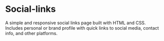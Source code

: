 # Social-links
A simple and responsive social links page built with HTML and CSS. Includes personal or brand profile with quick links to social media, contact info, and other platforms.
